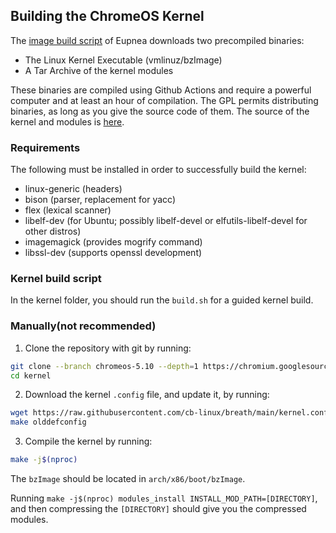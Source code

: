 ## Building the ChromeOS Kernel

The [image build script](https://github.com/eupnea-linux/eupnea/blob/main/build.py) of Eupnea downloads two precompiled binaries:

* The Linux Kernel Executable (vmlinuz/bzImage)
* A Tar Archive of the kernel modules

These binaries are compiled using Github Actions and require a powerful computer and at least an hour of compilation. The GPL permits distributing binaries, as long as you give the source code of them. The source of the kernel and modules is [here](https://chromium.googlesource.com/chromiumos/third_party/kernel).

### Requirements
The following must be installed in order to successfully build the kernel:
* linux-generic (headers)
* bison (parser, replacement for yacc)
* flex (lexical scanner)
* libelf-dev (for Ubuntu; possibly libelf-devel or elfutils-libelf-devel for other distros)
* imagemagick (provides mogrify command)
* libssl-dev (supports openssl development)

### Kernel build script
In the kernel folder, you should run the `build.sh` for a guided kernel build.

### Manually(not recommended)
1. Clone the repository with git by running:
```bash
git clone --branch chromeos-5.10 --depth=1 https://chromium.googlesource.com/chromiumos/third_party/kernel.git
cd kernel
```

2. Download the kernel `.config` file, and update it, by running:
```bash
wget https://raw.githubusercontent.com/cb-linux/breath/main/kernel.conf -O .config
make olddefconfig
```

3. Compile the kernel by running:
```bash
make -j$(nproc)
```

The `bzImage` should be located in `arch/x86/boot/bzImage`.

Running `make -j$(nproc) modules_install INSTALL_MOD_PATH=[DIRECTORY]`, and then compressing the `[DIRECTORY]` should give you the compressed modules.
